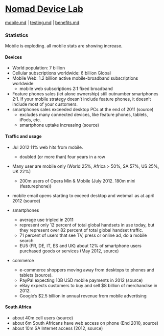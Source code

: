 # [Nomad Device Lab](index.md)

[mobile.md](mobile.md) | [testing.md](testing.md) | [benefits.md](benefits.md)

### Statistics

Mobile is exploding. all mobile stats are showing increase.

#### Devices

* World population: 7 billion
* Cellular subscriptions worldwide: 6 billion Global
* Mobile Web: 1.2 billion active mobile-broadband subscriptions worldwide
	* mobile web subscriptions 2:1 fixed broadband
* Feature phones sales (let alone ownership) still outnumber smartphones 2:1. If your mobile strategy doesn’t include feature phones, it doesn’t include most of your customers.
* smartphones sales exceeded desktop PCs at the end of 2011 (source)
	* excludes many connected devices, like feature phones, tablets, iPods, etc.
	* smartphone uptake increasing (source)

#### Traffic and usage

* Jul 2012 11% web hits from mobile.
	* doubled (or more than) four years in a row
* Many user are mobile only (World 25%, Africa > 50%, SA 57%, US 25%, UK 22%)
	* 200m users of Opera Min & Mobile (July 2012. 180m mini (featurephone))
* mobile email opens starting to exceed desktop and webmail as at april 2012 (source)

* smartphones 
	* average use tripled in 2011
	* represent only 12 percent of total global handsets in use today, but they represent over 82 percent of total global handset traffic.
	* 71 percent of users that see TV, press or online ad, do a mobile search
	* EU5 (FR, DE, IT, ES and UK) about 12% of smartphone users purchased goods or services (May 2012, source)
	
* commerce
	* e-commerce shoppers moving away from desktops to phones and tablets (source).
	* PayPal expecting 10B USD mobile payments in 2012 (source)
	* eBay expects customers to buy and sell $8 billion of merchandise in 2012.
	* Google’s $2.5 billion in annual revenue from mobile advertising

#### South Africa

* about 40m cell users (source)
* about 6m South Africans have web access on phone (End 2010, source)
* about 10m SA Internet access (2012, source)